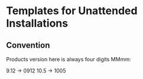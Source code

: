 # Templates for Unattended Installations

## Convention

Products version here is always four digits MMmm:

9.12 -> 0912
10.5 -> 1005
